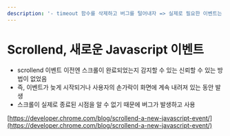 ```yaml
---
description: '- timeout 함수를 삭제하고 버그를 털어내자 => 실제로 필요한 이벤트는 scrollend?'
---
```


# Scrollend, 새로운 Javascript 이벤트

* scrollend 이벤트 이전엔 스크롤이 완료되었는지 감지할 수 있는 신뢰할 수 있는 방법이 없었음&#x20;
* 즉, 이벤트가 늦게 시작되거나 사용자의 손가락이 화면에 계속 내려져 있는 동안 발생&#x20;
* 스크롤이 실제로 종료된 시점을 알 수 없기 때문에 버그가 발생하고 사용







[https://developer.chrome.com/blog/scrollend-a-new-javascript-event/](https://developer.chrome.com/blog/scrollend-a-new-javascript-event/)
